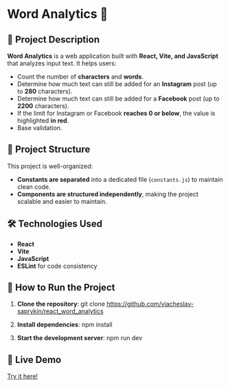 # Word Analytics 📝

## 📌 Project Description

**Word Analytics** is a web application built with **React, Vite, and JavaScript** that analyzes input text. It helps users:
- Count the number of **characters** and **words**.
- Determine how much text can still be added for an **Instagram** post (up to **280** characters).
- Determine how much text can still be added for a **Facebook** post (up to **2200** characters).
- If the limit for Instagram or Facebook **reaches 0 or below**, the value is highlighted **in red**.
- Base validation.

## 🔧 Project Structure

This project is well-organized:
- **Constants are separated** into a dedicated file (`constants.js`) to maintain clean code.
- **Components are structured independently**, making the project scalable and easier to maintain.

## 🛠️ Technologies Used

- **React**
- **Vite**
- **JavaScript**
- **ESLint** for code consistency

## 🚀 How to Run the Project

1. **Clone the repository**:
   git clone https://github.com/viacheslav-saprykin/react_word_analytics

2. **Install dependencies**:
  npm install

3. **Start the development server**:
  npm run dev

  ## 🔗 Live Demo
[Try it here!](https://viacheslav-saprykin.github.io/react_word_analytics/) 